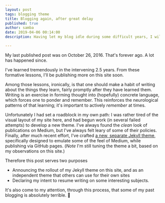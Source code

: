 ```yaml
---
layout: post
tags: blogging theme
title: Blogging again, after great delay 
published: true
author: samba
date: 2019-04-06 00:14:00
description: Having let my blog idle during some difficult years, I will now resume my efforts.

---
```



My last published post was on October 26, 2016. That's forever ago. A lot has happened since. 

I've learned tremendously in the intervening 2.5 years. From these formative lessons, I'll be publishing more on this site soon. 

Among those lessons, ironically, is that one should make a habit of writing about the things they learn, fairly promptly after they have learned them.
Writing is an exercise in forming thought into (hopefully) concrete language, which forces one to ponder and remember. 
This reinforces the neurological patterns of that learning; it's important to actively _remember_ at times. 

Unfortunately I had set a roadblock in my own path: I was rather tired of the visual layout of my site here, and had begun work (in several failed attempts) to develop a new theme. 
I've always found the _clean_ look of publications on Medium, but I've always felt leary of some of their policies. 
Finally, after much recent effort, I've crafted [a new, separate Jekyll theme][solace], specifically designed to emulate some of the feel of Medium, while publishing via GitHub pages.  (*Note* I'm still tuning the theme a bit, based on my observations on this site.)

Therefore this post serves two purposes
- Announcing the rollout of my Jekyll theme on this site, and as an independent theme that others can use for their own sites
- Declaring my intent to resume writing on some interesting subjects.

It's also come to my attention, through this process, that some of my past blogging is absolutely terrible. :thinking:

[solace]: https://github.com/samba/jekyll-solace-theme
